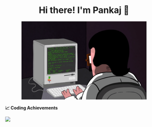 <h1 align="center">Hi there! I'm Pankaj 👋</h1> 

<div align="center">
<img src="https://github.com/PanPey/PanPey/blob/main/gif.gif" width="400" height="250" />
</div>

<b>&#128200; Coding Achievements</b>
<p float="left">
<img height="260em" src="https://leetcard.jacoblin.cool/bruteForce7?theme=light&font=Karma&ext=contest" />

</p>


